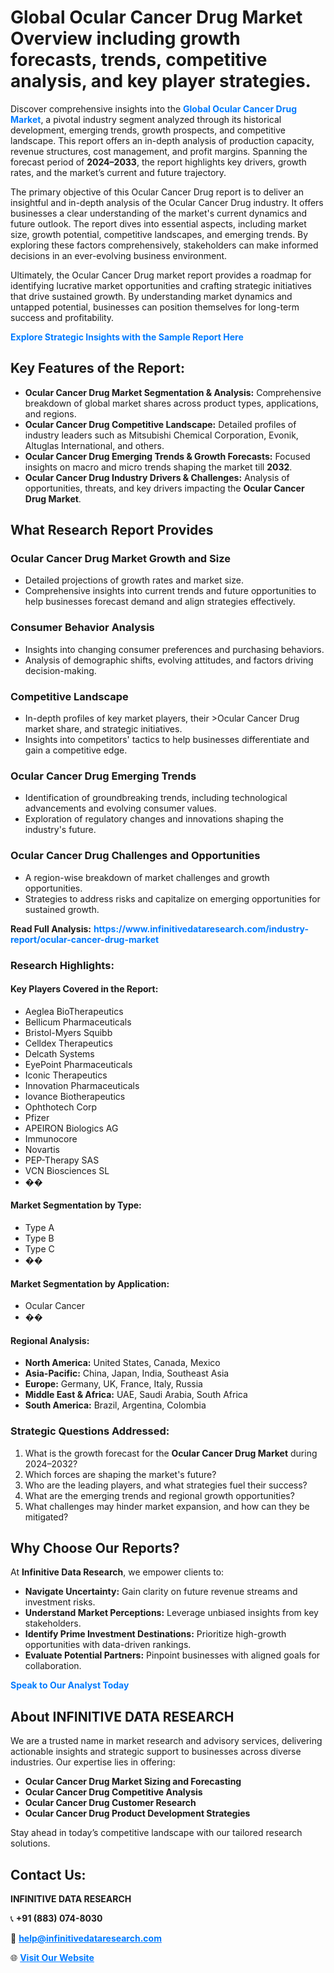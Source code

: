 <h1>Global Ocular Cancer Drug Market Overview including growth forecasts, trends, competitive analysis, and key player strategies.</h1>
<p>
Discover comprehensive insights into the 
<a href="https://www.infinitivedataresearch.com/industry-report/ocular-cancer-drug-market" rel="dofollow" style="color: #007BFF; text-decoration: none;"><strong>Global Ocular Cancer Drug Market</strong></a>, a pivotal industry segment analyzed through its historical development, emerging trends, growth prospects, and competitive landscape. This report offers an in-depth analysis of production capacity, revenue structures, cost management, and profit margins. Spanning the forecast period of <strong>2024–2033</strong>, the report highlights key drivers, growth rates, and the market’s current and future trajectory.
</p>
<p>
The primary objective of this Ocular Cancer Drug report is to deliver an insightful and in-depth analysis of the Ocular Cancer Drug industry. It offers businesses a clear understanding of the market's current dynamics and future outlook. The report dives into essential aspects, including market size, growth potential, competitive landscapes, and emerging trends. By exploring these factors comprehensively, stakeholders can make informed decisions in an ever-evolving business environment.
</p>
<p>
Ultimately, the Ocular Cancer Drug market report provides a roadmap for identifying lucrative market opportunities and crafting strategic initiatives that drive sustained growth. By understanding market dynamics and untapped potential, businesses can position themselves for long-term success and profitability.
</p>
<p>
<a href="https://www.infinitivedataresearch.com/request-sample/reportId=109653" style="color: #007BFF; text-decoration: none;"><strong>Explore Strategic Insights with the Sample Report Here</strong></a>
</p>

<h2>Key Features of the Report:</h2>
<ul>
<li><strong>Ocular Cancer Drug Market Segmentation & Analysis:</strong> Comprehensive breakdown of global market shares across product types, applications, and regions.</li>
<li><strong>Ocular Cancer Drug Competitive Landscape:</strong> Detailed profiles of industry leaders such as Mitsubishi Chemical Corporation, Evonik, Altuglas International, and others.</li>
<li><strong>Ocular Cancer Drug Emerging Trends & Growth Forecasts:</strong> Focused insights on macro and micro trends shaping the market till <strong>2032</strong>.</li>
<li><strong>Ocular Cancer Drug Industry Drivers & Challenges:</strong> Analysis of opportunities, threats, and key drivers impacting the <strong>Ocular Cancer Drug Market</strong>.</li>
</ul>

<h2>What Research Report Provides</h2>
<h3>Ocular Cancer Drug Market Growth and Size</h3>
<ul>
<li>Detailed projections of growth rates and market size.</li>
<li>Comprehensive insights into current trends and future opportunities to help businesses forecast demand and align strategies effectively.</li>
</ul>

<h3>Consumer Behavior Analysis</h3>
<ul>
<li>Insights into changing consumer preferences and purchasing behaviors.</li>
<li>Analysis of demographic shifts, evolving attitudes, and factors driving decision-making.</li>
</ul>

<h3>Competitive Landscape</h3>
<ul>
<li>In-depth profiles of key market players, their >Ocular Cancer Drug market share, and strategic initiatives.</li>
<li>Insights into competitors' tactics to help businesses differentiate and gain a competitive edge.</li>
</ul>

<h3>Ocular Cancer Drug Emerging Trends</h3>
<ul>
<li>Identification of groundbreaking trends, including technological advancements and evolving consumer values.</li>
<li>Exploration of regulatory changes and innovations shaping the industry's future.</li>
</ul>

<h3>Ocular Cancer Drug Challenges and Opportunities</h3>
<ul>
<li>A region-wise breakdown of market challenges and growth opportunities.</li>
<li>Strategies to address risks and capitalize on emerging opportunities for sustained growth.</li>
</ul>
<p><strong>Read Full Analysis:</strong> <a href="https://www.infinitivedataresearch.com/industry-report/ocular-cancer-drug-market" rel="dofollow" style="color: #007BFF; text-decoration: none;"><strong>https://www.infinitivedataresearch.com/industry-report/ocular-cancer-drug-market</strong></a></p>
<h3>Research Highlights:</h3>
<h4>Key Players Covered in the Report:</h4>
<ul><li>Aeglea BioTherapeutics</li><li>Bellicum Pharmaceuticals</li><li>Bristol-Myers Squibb</li><li>Celldex Therapeutics</li><li>Delcath Systems</li><li>EyePoint Pharmaceuticals</li><li>Iconic Therapeutics</li><li>Innovation Pharmaceuticals</li><li>Iovance Biotherapeutics</li><li>Ophthotech Corp</li><li>Pfizer</li><li>APEIRON Biologics AG</li><li>Immunocore</li><li>Novartis</li><li>PEP-Therapy SAS</li><li>VCN Biosciences SL</li><li>��</li></ul>
<h4>Market Segmentation by Type:</h4>
<ul><li>Type A</li><li>Type B</li><li>Type C</li><li>��</li></ul>
<h4>Market Segmentation by Application:</h4>
<ul><li>Ocular Cancer</li><li>��</li></ul>

<h4>Regional Analysis:</h4>
<ul>
<li><strong>North America:</strong> United States, Canada, Mexico</li>
<li><strong>Asia-Pacific:</strong> China, Japan, India, Southeast Asia</li>
<li><strong>Europe:</strong> Germany, UK, France, Italy, Russia</li>
<li><strong>Middle East & Africa:</strong> UAE, Saudi Arabia, South Africa</li>
<li><strong>South America:</strong> Brazil, Argentina, Colombia</li>
</ul>

<h3>Strategic Questions Addressed:</h3>
<ol>
<li>What is the growth forecast for the <strong>Ocular Cancer Drug Market</strong> during 2024–2032?</li>
<li>Which forces are shaping the market's future?</li>
<li>Who are the leading players, and what strategies fuel their success?</li>
<li>What are the emerging trends and regional growth opportunities?</li>
<li>What challenges may hinder market expansion, and how can they be mitigated?</li>
</ol>

<h2>Why Choose Our Reports?</h2>
<p>At <strong>Infinitive Data Research</strong>, we empower clients to:</p>
<ul>
<li><strong>Navigate Uncertainty:</strong> Gain clarity on future revenue streams and investment risks.</li>
<li><strong>Understand Market Perceptions:</strong> Leverage unbiased insights from key stakeholders.</li>
<li><strong>Identify Prime Investment Destinations:</strong> Prioritize high-growth opportunities with data-driven rankings.</li>
<li><strong>Evaluate Potential Partners:</strong> Pinpoint businesses with aligned goals for collaboration.</li>
</ul>
<p><a href="https://www.infinitivedataresearch.com/industry-report/ocular-cancer-drug-market" rel="dofollow" style="color: #007BFF; text-decoration: none;"><strong>Speak to Our Analyst Today</strong></a></p>

<h2>About INFINITIVE DATA RESEARCH</h2>
<p>We are a trusted name in market research and advisory services, delivering actionable insights and strategic support to businesses across diverse industries. Our expertise lies in offering:</p>
<ul>
<li><strong>Ocular Cancer Drug Market Sizing and Forecasting</strong></li>
<li><strong>Ocular Cancer Drug Competitive Analysis</strong></li>
<li><strong>Ocular Cancer Drug Customer Research</strong></li>
<li><strong>Ocular Cancer Drug Product Development Strategies</strong></li>
</ul>
<p>Stay ahead in today’s competitive landscape with our tailored research solutions.</p>

<h2>Contact Us:</h2>
<p><strong>INFINITIVE DATA RESEARCH</strong></p>
<p>📞 <strong>+91 (883) 074-8030</strong></p>
<p>📧 <strong><a href="mailto:help@infinitivedataresearch.com" style="color: #007BFF;">help@infinitivedataresearch.com</a></strong></p>
<p>🌐 <strong><a href="https://www.infinitivedataresearch.com" rel="dofollow" style="color: #007BFF;">Visit Our Website</a></strong></p>